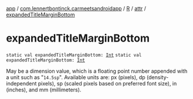 [app](../../../index.md) / [com.lennertbontinck.carmeetsandroidapp](../../index.md) / [R](../index.md) / [attr](index.md) / [expandedTitleMarginBottom](./expanded-title-margin-bottom.md)

# expandedTitleMarginBottom

`static val expandedTitleMarginBottom: `[`Int`](https://kotlinlang.org/api/latest/jvm/stdlib/kotlin/-int/index.html)
`static val expandedTitleMarginBottom: `[`Int`](https://kotlinlang.org/api/latest/jvm/stdlib/kotlin/-int/index.html)

May be a dimension value, which is a floating point number appended with a unit such as "`14.5sp`". Available units are: px (pixels), dp (density-independent pixels), sp (scaled pixels based on preferred font size), in (inches), and mm (millimeters).

